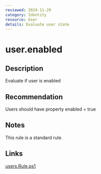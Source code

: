 ```yaml
---
reviewed: 2024-11-29
category: Identity
resource: User
details: Evaluate user state
---
```


# user.enabled

## Description

Evaluate if user is enabled

## Recommendation

Users should have property enabled = true

## Notes

This rule is a standard rule.

## Links

[users.Rule.ps1](.././rules/users.Rule.ps1)
